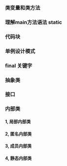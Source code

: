 ### 类变量和类方法

### 理解main方法语法 static

### 代码块

### 单例设计模式

### final 关键字

### 抽象类

### 接口

### 内部类
#### 1, 局部内部类
#### 2, 匿名内部类
#### 3, 成员内部类
#### 4, 静态内部类
 